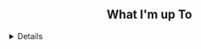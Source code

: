 
<!-- About -->

  <!-- [![wakatime](https://wakatime.com/badge/user/b163ef99-bb97-41f6-b630-c8b6c8ff1993.svg)](https://wakatime.com/@b163ef99-bb97-41f6-b630-c8b6c8ff1993) -->
<!--
<h2 align="center">About Me</h2>
Hi 👋!, I'm James. If you're here reviewing my application, I appreciate your time! Feel free to explore my profile in a way that suits your schedule:
<details>
    <summary>"I've got other candiadates to look into"</summary>
</details>

 
-->

<!-- Projects -->

<h2 align="center">What I'm up To</h2>

<details></details>
